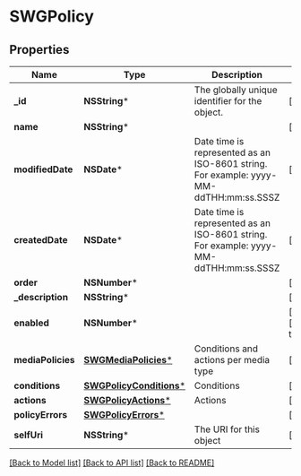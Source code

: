 # SWGPolicy

## Properties
Name | Type | Description | Notes
------------ | ------------- | ------------- | -------------
**_id** | **NSString*** | The globally unique identifier for the object. | [optional] 
**name** | **NSString*** |  | [optional] 
**modifiedDate** | **NSDate*** | Date time is represented as an ISO-8601 string. For example: yyyy-MM-ddTHH:mm:ss.SSSZ | [optional] 
**createdDate** | **NSDate*** | Date time is represented as an ISO-8601 string. For example: yyyy-MM-ddTHH:mm:ss.SSSZ | [optional] 
**order** | **NSNumber*** |  | [optional] 
**_description** | **NSString*** |  | [optional] 
**enabled** | **NSNumber*** |  | [optional] [default to @0]
**mediaPolicies** | [**SWGMediaPolicies***](SWGMediaPolicies.md) | Conditions and actions per media type | [optional] 
**conditions** | [**SWGPolicyConditions***](SWGPolicyConditions.md) | Conditions | [optional] 
**actions** | [**SWGPolicyActions***](SWGPolicyActions.md) | Actions | [optional] 
**policyErrors** | [**SWGPolicyErrors***](SWGPolicyErrors.md) |  | [optional] 
**selfUri** | **NSString*** | The URI for this object | [optional] 

[[Back to Model list]](../README.md#documentation-for-models) [[Back to API list]](../README.md#documentation-for-api-endpoints) [[Back to README]](../README.md)


